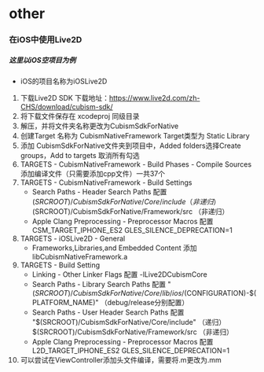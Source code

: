 # other

### 在iOS中使用Live2D

##### 这里以iOS空项目为例
* iOS的项目名称为iOSLive2D

1. 下载Live2D SDK 下载地址：https://www.live2d.com/zh-CHS/download/cubism-sdk/
2. 将下载文件保存在 xcodeproj 同级目录
3. 解压，并将文件夹名称更改为CubismSdkForNative
4. 创建Target 名称为 CubismNativeFramework Target类型为 Static Library
5. 添加 CubismSdkForNative文件夹到项目中，Added folders选择Create groups，Add to targets 取消所有勾选
6. TARGETS - CubismNativeFramework - Build Phases - Compile Sources 添加编译文件（只需要添加cpp文件）一共37个
7. TARGETS - CubismNativeFramework - Build Settings 
	+ Search Paths - Header Search Paths 配置 $(SRCROOT)/CubismSdkForNative/Core/include （非递归）$(SRCROOT)/CubismSdkForNative/Framework/src （非递归）
	+ Apple Clang Preprocessing - Preprocessor Macros 配置 CSM_TARGET_IPHONE_ES2 GLES_SILENCE_DEPRECATION=1
8. TARGETS - iOSLive2D - General 
	+ Frameworks,Libraries,and Embedded Content 添加 libCubismNativeFramework.a
9. TARGETS - Build Setting
 	+ Linking - Other Linker Flags 配置 -lLive2DCubismCore
 	+ Search Paths - Library Search Paths 配置 "$(SRCROOT)/CubismSdkForNative/Core/lib/ios/$(CONFIGURATION)-$(PLATFORM_NAME)" （debug/release分别配置）
 	+ Search Paths - User Header Search Paths 配置 "$(SRCROOT)/CubismSdkForNative/Core/include" （递归）$(SRCROOT)/CubismSdkForNative/Framework/src （非递归）
 	+ Apple Clang Preprocessing - Preprocessor Macros 配置 L2D_TARGET_IPHONE_ES2 GLES_SILENCE_DEPRECATION=1
 10. 可以尝试在ViewController添加头文件编译，需要将.m更改为.mm
 	





